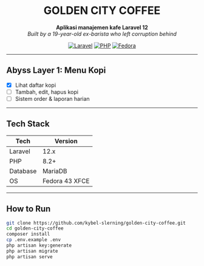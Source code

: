 <div align="center">

# GOLDEN CITY COFFEE

**Aplikasi manajemen kafe Laravel 12**  
*Built by a 19-year-old ex-barista who left corruption behind*

[![Laravel](https://img.shields.io/badge/Laravel-12-red?logo=laravel)](https://laravel.com)
[![PHP](https://img.shields.io/badge/PHP-8.2-orange)](https://php.net)
[![Fedora](https://img.shields.io/badge/Fedora-43-blue)](#)

</div>

---

## Abyss Layer 1: Menu Kopi

- [x] Lihat daftar kopi  
- [ ] Tambah, edit, hapus kopi  
- [ ] Sistem order & laporan harian  

---

## Tech Stack

| Tech | Version |
|------|---------|
| Laravel | 12.x |
| PHP | 8.2+ |
| Database | MariaDB |
| OS | Fedora 43 XFCE |

---

## How to Run

```bash
git clone https://github.com/kybel-slerning/golden-city-coffee.git
cd golden-city-coffee
composer install
cp .env.example .env
php artisan key:generate
php artisan migrate
php artisan serve
